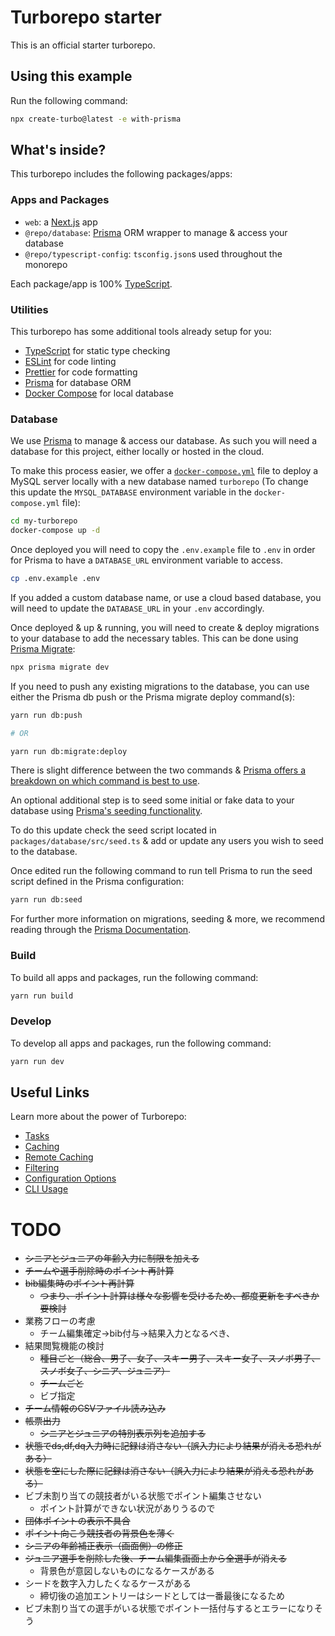 # Turborepo starter

This is an official starter turborepo.

## Using this example

Run the following command:

```sh
npx create-turbo@latest -e with-prisma
```

## What's inside?

This turborepo includes the following packages/apps:

### Apps and Packages

- `web`: a [Next.js](https://nextjs.org/) app
- `@repo/database`: [Prisma](https://prisma.io/) ORM wrapper to manage & access your database
- `@repo/typescript-config`: `tsconfig.json`s used throughout the monorepo

Each package/app is 100% [TypeScript](https://www.typescriptlang.org/).

### Utilities

This turborepo has some additional tools already setup for you:

- [TypeScript](https://www.typescriptlang.org/) for static type checking
- [ESLint](https://eslint.org/) for code linting
- [Prettier](https://prettier.io) for code formatting
- [Prisma](https://prisma.io/) for database ORM
- [Docker Compose](https://docs.docker.com/compose/) for local database

### Database

We use [Prisma](https://prisma.io/) to manage & access our database. As such you will need a database for this project, either locally or hosted in the cloud.

To make this process easier, we offer a [`docker-compose.yml`](https://docs.docker.com/compose/) file to deploy a MySQL server locally with a new database named `turborepo` (To change this update the `MYSQL_DATABASE` environment variable in the `docker-compose.yml` file):

```bash
cd my-turborepo
docker-compose up -d
```

Once deployed you will need to copy the `.env.example` file to `.env` in order for Prisma to have a `DATABASE_URL` environment variable to access.

```bash
cp .env.example .env
```

If you added a custom database name, or use a cloud based database, you will need to update the `DATABASE_URL` in your `.env` accordingly.

Once deployed & up & running, you will need to create & deploy migrations to your database to add the necessary tables. This can be done using [Prisma Migrate](https://www.prisma.io/migrate):

```bash
npx prisma migrate dev
```

If you need to push any existing migrations to the database, you can use either the Prisma db push or the Prisma migrate deploy command(s):

```bash
yarn run db:push

# OR

yarn run db:migrate:deploy
```

There is slight difference between the two commands & [Prisma offers a breakdown on which command is best to use](https://www.prisma.io/docs/concepts/components/prisma-migrate/db-push#choosing-db-push-or-prisma-migrate).

An optional additional step is to seed some initial or fake data to your database using [Prisma's seeding functionality](https://www.prisma.io/docs/guides/database/seed-database).

To do this update check the seed script located in `packages/database/src/seed.ts` & add or update any users you wish to seed to the database.

Once edited run the following command to run tell Prisma to run the seed script defined in the Prisma configuration:

```bash
yarn run db:seed
```

For further more information on migrations, seeding & more, we recommend reading through the [Prisma Documentation](https://www.prisma.io/docs/).

### Build

To build all apps and packages, run the following command:

```bash
yarn run build
```

### Develop

To develop all apps and packages, run the following command:

```bash
yarn run dev
```

## Useful Links

Learn more about the power of Turborepo:

- [Tasks](https://turbo.build/repo/docs/core-concepts/monorepos/running-tasks)
- [Caching](https://turbo.build/repo/docs/core-concepts/caching)
- [Remote Caching](https://turbo.build/repo/docs/core-concepts/remote-caching)
- [Filtering](https://turbo.build/repo/docs/core-concepts/monorepos/filtering)
- [Configuration Options](https://turbo.build/repo/docs/reference/configuration)
- [CLI Usage](https://turbo.build/repo/docs/reference/command-line-reference)

# TODO

- ~~シニアとジュニアの年齢入力に制限を加える~~
- ~~チームや選手削除時のポイント再計算~~
- ~~bib編集時のポイント再計算~~
  - ~~つまり、ポイント計算は様々な影響を受けるため、都度更新をすべきか要検討~~
- 業務フローの考慮
  - チーム編集確定→bib付与→結果入力となるべき、
- 結果閲覧機能の検討
  - ~~種目ごと（総合、男子、女子、スキー男子、スキー女子、スノボ男子、スノボ女子、シニア、ジュニア）~~
  - ~~チームごと~~
  - ビブ指定
- ~~チーム情報のCSVファイル読み込み~~
- ~~帳票出力~~
  - ~~シニアとジュニアの特別表示列を追加する~~
- ~~状態でds,df,dq入力時に記録は消さない（誤入力により結果が消える恐れがある）~~
- ~~状態を空にした際に記録は消さない（誤入力により結果が消える恐れがある）~~
- ビブ未割り当ての競技者がいる状態でポイント編集させない
  - ポイント計算ができない状況がありうるので
- ~~団体ポイントの表示不具合~~
- ~~ポイント向こう競技者の背景色を薄く~~
- ~~シニアの年齢補正表示（画面側）の修正~~
- ~~ジュニア選手を削除した後、チーム編集画面上から全選手が消える~~
  - 背景色が意図しないものになるケースがある
- シードを数字入力したくなるケースがある
  - 締切後の追加エントリーはシードとしては一番最後になるため
- ビブ未割り当ての選手がいる状態でポイント一括付与するとエラーになりそう
